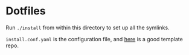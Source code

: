 # Dotfiles

Run `./install` from within this directory to set up all the symlinks.

`install.conf.yaml` is the configuration file, and [here](https://github.com/anishathalye/dotfiles-local/tree/mac) is a good template repo.

